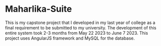 # Maharlika-Suite

This is my capstone project that I developed in my last year of college as a final requirement to be submitted to my university. The development of this entire system took 2-3 months from May 22 2023 to June 7 2023. This project uses AngularJS framework and MySQL for the database.
